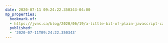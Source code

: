 ```yaml
---
date: 2020-07-11 09:24:22.350343-04:00
mp_properties:
  bookmark-of:
  - https://jvns.ca/blog/2020/06/19/a-little-bit-of-plain-javascript-can-do-a-lot/
  published:
  - '2020-07-11T09:24:22.350343'
---
```


